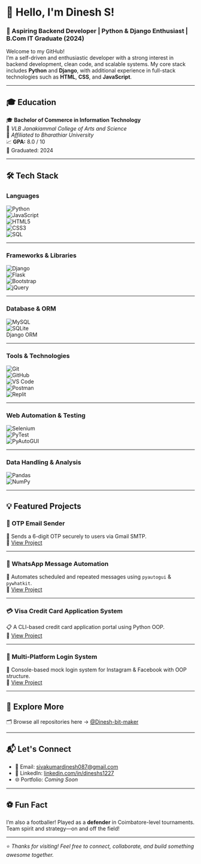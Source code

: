 # 👋 Hello, I'm Dinesh S!

### 🚀 Aspiring Backend Developer | Python & Django Enthusiast | B.Com IT Graduate (2024)

Welcome to my GitHub!  
I’m a self-driven and enthusiastic developer with a strong interest in backend development, clean code, and scalable systems. My core stack includes **Python** and **Django**, with additional experience in full-stack technologies such as **HTML**, **CSS**, and **JavaScript**.

---

## 🎓 Education

🎓 **Bachelor of Commerce in Information Technology**  
🏫 *VLB Janakiammal College of Arts and Science*  
📍 *Affiliated to Bharathiar University*  
📈 **GPA:** 8.0 / 10  
📅 Graduated: 2024

---

## 🛠️ Tech Stack

### **Languages**  
![Python](https://img.shields.io/badge/-Python-3776AB?style=flat&logo=python&logoColor=white)  
![JavaScript](https://img.shields.io/badge/-JavaScript-F7DF1E?style=flat&logo=javascript&logoColor=black)  
![HTML5](https://img.shields.io/badge/-HTML5-E34F26?style=flat&logo=html5&logoColor=white)  
![CSS3](https://img.shields.io/badge/-CSS3-1572B6?style=flat&logo=css3)  
![SQL](https://img.shields.io/badge/-SQL-003B57?style=flat&logo=postgresql&logoColor=white)

---

### **Frameworks & Libraries**  
![Django](https://img.shields.io/badge/-Django-092E20?style=flat&logo=django)  
![Flask](https://img.shields.io/badge/-Flask-000000?style=flat&logo=flask)  
![Bootstrap](https://img.shields.io/badge/-Bootstrap-563D7C?style=flat&logo=bootstrap&logoColor=white)  
![jQuery](https://img.shields.io/badge/-jQuery-0769AD?style=flat&logo=jquery&logoColor=white)

---

### **Database & ORM**  
![MySQL](https://img.shields.io/badge/-MySQL-4479A1?style=flat&logo=mysql&logoColor=white)  
![SQLite](https://img.shields.io/badge/-SQLite-003B57?style=flat&logo=sqlite&logoColor=white)  
Django ORM

---

### **Tools & Technologies**  
![Git](https://img.shields.io/badge/-Git-F05032?style=flat&logo=git&logoColor=white)  
![GitHub](https://img.shields.io/badge/-GitHub-181717?style=flat&logo=github)  
![VS Code](https://img.shields.io/badge/-VS%20Code-007ACC?style=flat&logo=visual-studio-code)  
![Postman](https://img.shields.io/badge/-Postman-FF6C37?style=flat&logo=postman&logoColor=white)  
![Replit](https://img.shields.io/badge/-Replit-666666?style=flat&logo=replit&logoColor=white)

---

### **Web Automation & Testing**  
![Selenium](https://img.shields.io/badge/-Selenium-43B02A?style=flat&logo=selenium&logoColor=white)  
![PyTest](https://img.shields.io/badge/-Pytest-0A9EDC?style=flat&logo=python&logoColor=white)  
![PyAutoGUI](https://img.shields.io/badge/-PyAutoGUI-4B8BBE?style=flat&logo=python&logoColor=white)

---

### **Data Handling & Analysis**  
![Pandas](https://img.shields.io/badge/-Pandas-150458?style=flat&logo=pandas)  
![NumPy](https://img.shields.io/badge/-NumPy-013243?style=flat&logo=numpy)

---

## 💡 Featured Projects

### 🔐 OTP Email Sender  
📧 Sends a 6-digit OTP securely to users via Gmail SMTP.  
🔗 [View Project](https://github.com/Dinesh-bit-maker/emailproject)

---

### 💬 WhatsApp Message Automation  
💬 Automates scheduled and repeated messages using `pyautogui` & `pywhatkit`.  
🔗 [View Project](https://github.com/Dinesh-bit-maker/dineshfiles)

---

### 💳 Visa Credit Card Application System  
📋 A CLI-based credit card application portal using Python OOP.  
🔗 [View Project](https://github.com/Dinesh-bit-maker/creditcard)

---

### 🔁 Multi-Platform Login System  
🔐 Console-based mock login system for Instagram & Facebook with OOP structure.  
🔗 [View Project](https://github.com/Dinesh-bit-maker/Online-account-create)

---

## 📁 Explore More  
🗂️ Browse all repositories here → [@Dinesh-bit-maker](https://github.com/Dinesh-bit-maker?tab=repositories)

---

## 📬 Let's Connect

- 📧 Email: [sivakumardinesh087@gmail.com](mailto:sivakumardinesh087@gmail.com)  
- 💼 LinkedIn: [linkedin.com/in/dineshs1227](https://www.linkedin.com/in/dineshs1227/)  
- 🌐 Portfolio: *Coming Soon*

---

## ⚽ Fun Fact

I’m also a footballer! Played as a **defender** in Coimbatore-level tournaments.  
Team spirit and strategy—on and off the field!

---

⭐ *Thanks for visiting! Feel free to connect, collaborate, and build something awesome together.*
